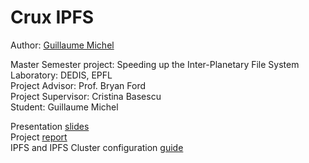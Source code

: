 # Crux IPFS
Author: [Guillaume Michel](https://github.com/guillaumemichel/)

Master Semester project: Speeding up the Inter-Planetary File System </br>
Laboratory: DEDIS, EPFL </br>
Project Advisor: Prof. Bryan Ford </br>
Project Supervisor: Cristina Basescu </br>
Student: Guillaume Michel

Presentation [slides](https://docs.google.com/presentation/d/1CBOIe3DP5Ju8UOPQKCX-kceS6qn9U05GWKWAMczlEbg/edit?usp=sharing) </br>
Project [report](report/report.pdf) </br>
IPFS and IPFS Cluster configuration [guide](how_to_run_a_cluster.md) </br>

